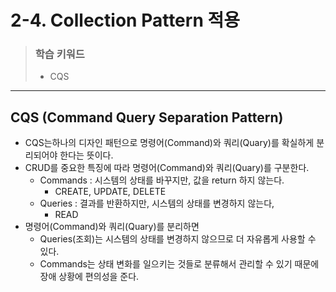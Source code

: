 # 2-4. Collection Pattern 적용

> ### 학습 키워드
>
> * CQS

***

## CQS (Command Query Separation Pattern)

* CQS는하나의 디자인 패턴으로 명령어(Command)와 쿼리(Quary)를 확실하게 분리되어야 한다는 뜻이다.
* CRUD를 중요한 특징에 따라 명령어(Command)와 쿼리(Quary)를 구분한다.
  * Commands : 시스템의 상태를 바꾸지만, 값을 return 하지 않는다.
    * CREATE, UPDATE, DELETE&#x20;
  * Queries : 결과를 반환하지만, 시스템의 상태를 변경하지 않는다,
    * READ
* 명령어(Command)와 쿼리(Quary)를 분리하면&#x20;
  * Queries(조회)는 시스템의 상태를 변경하지 않으므로 더 자유롭게 사용할 수 있다.
  * Commands는 상태 변화를 일으키는 것들로 분류해서 관리할 수 있기 때문에 장애 상황에 편의성을 준다.
